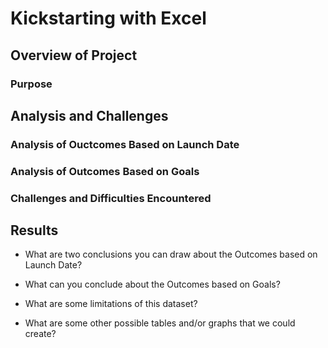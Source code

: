 # Kickstarting with Excel

## Overview of Project

### Purpose

## Analysis and Challenges

### Analysis of Ouctcomes Based on Launch Date

### Analysis of Outcomes Based on Goals

### Challenges and Difficulties Encountered

## Results
- What are two conclusions you can draw about the Outcomes based on Launch Date?

- What can you conclude about the Outcomes based on Goals?

- What are some limitations of this dataset?

- What are some other possible tables and/or graphs that we could create?

